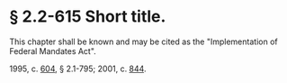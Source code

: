 # § 2.2-615 Short title.

<p>This chapter shall be known and may be cited as the "Implementation of Federal Mandates Act".</p><p>1995, c. <a href='http://lis.virginia.gov/cgi-bin/legp604.exe?951+ful+CHAP0604'>604</a>, § 2.1-795; 2001, c. <a href='http://lis.virginia.gov/cgi-bin/legp604.exe?011+ful+CHAP0844'>844</a>.</p>